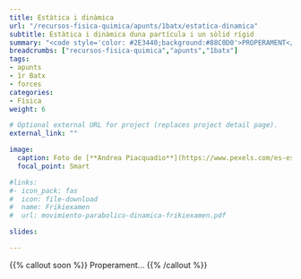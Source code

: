 ```yaml
---
title: Estàtica i dinàmica
url: "/recursos-fisica-quimica/apunts/1batx/estatica-dinamica"
subtitle: Estàtica i dinàmica duna partícula i un sòlid rígid
summary: "<code style='color: #2E3440;background:#88C0D0'>PROPERAMENT</code><br>Estàtica i dinàmica duna partícula i un sòlid rígid."
breadcrumbs: ["recursos-fisica-quimica","apunts","1batx"]
tags:
- apunts
- 1r Batx
- forces
categories:
- Física
weight: 6

# Optional external URL for project (replaces project detail page).
external_link: ""

image:
  caption: Foto de [**Andrea Piacquadio**](https://www.pexels.com/es-es/@olly) en [Pexels](https://www.pexels.com/es-es/)
  focal_point: Smart

#links:
#- icon_pack: fas
#  icon: file-download
#  name: Frikiexamen
#  url: movimiento-parabolico-dinamica-frikiexamen.pdf

slides: 

---
```


{{% callout soon %}}
Properament...
{{% /callout %}}